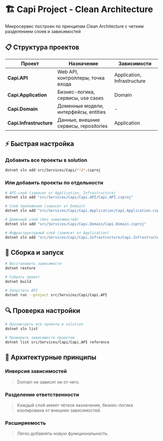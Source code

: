 # 🏗️ Capi Project - Clean Architecture

Микросервис построен по принципам Clean Architecture с четким разделением слоев и зависимостей

## 📋 Структура проектов

| Проект | Назначение | Зависимости |
|--------|------------|-------------|
| **Capi.API** | Web API, контроллеры, точка входа | Application, Infrastructure |
| **Capi.Application** | Бизнес-логика, сервисы, use cases | Domain |
| **Capi.Domain** | Доменные модели, интерфейсы, entities | - |
| **Capi.Infrastructure** | Данные, внешние сервисы, repositories | Application |


## ⚡ Быстрая настройка

### Добавить все проекты в solution

```bash
dotnet sln add src/Services/Capi/**/*.csproj
```

### Или добавить проекты по отдельности

```bash
# API-слой (зависит от Application, Infrastructure)
dotnet sln add "src/Services/Capi/Capi.API/Capi.API.csproj"

# Слой приложения (зависит от Domain)
dotnet sln add "src/Services/Capi/Capi.Application/Capi.Application.csproj"

# Доменный слой (без зависимостей)
dotnet sln add "src/Services/Capi/Capi.Domain/Capi.Domain.csproj"

# Инфраструктурный слой (зависит от Application)
dotnet sln add "src/Services/Capi/Capi.Infrastructure/Capi.Infrastructure.csproj"
```

## 🚀 Сборка и запуск

```bash
# Восстановить зависимости
dotnet restore

# Собрать проект
dotnet build

# Запустить API
dotnet run --project src/Services/Capi/Capi.API
```

## 🔍 Проверка настройки

```bash
# Просмотреть все проекты в solution
dotnet sln list

# Проверить зависимости проектов
dotnet list src/Services/Capi/Capi.API reference
```

## 🎯 Архитектурные принципы

### Инверсия зависимостей
> Domain не зависит ни от чего.

### Разделение ответственности
> Каждый слой имеет чёткое назначение, бизнес-логика изолирована от внешних зависимостей.

### Расширяемость
> Легко добавлять новую функциональность.